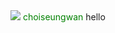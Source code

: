 <style>
          span{
                   color:green;
           }
          span2{
                   colar:red;
           }
</style>
<img src="https://www.google.com/url?sa=i&url=https%3A%2F%2Ftwitter.com%2Fgithub&psig=AOvVaw2LJ5_zgIajRdygTj0nhd29&ust=1652954995079000&source=images&cd=vfe&ved=0CAwQjRxqFwoTCJii96zn6PcCFQAAAAAdAAAAABAD">
<span>choiseungwan</span>
<span2>hello</span2>
